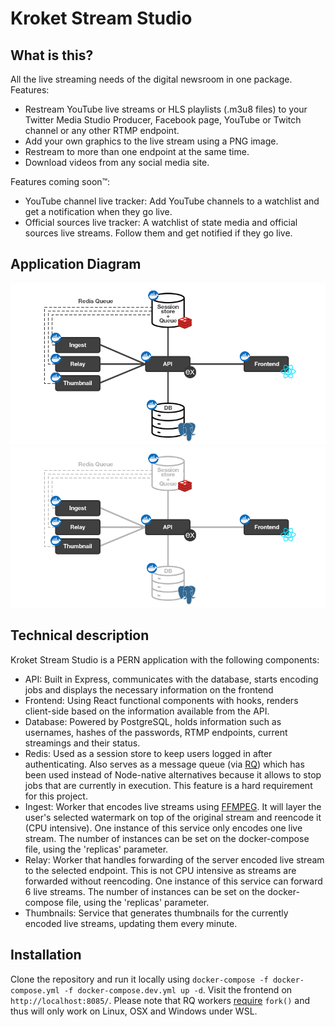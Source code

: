 # Kroket Stream Studio

## What is this?

All the live streaming needs of the digital newsroom in one package.
Features:

-   Restream YouTube live streams or HLS playlists (.m3u8 files) to your Twitter Media Studio Producer, Facebook page, YouTube or Twitch channel or any other RTMP endpoint.
-   Add your own graphics to the live stream using a PNG image.
-   Restream to more than one endpoint at the same time.
-   Download videos from any social media site.

Features coming soon™:

-   YouTube channel live tracker: Add YouTube channels to a watchlist and get a notification when they go live.
-   Official sources live tracker: A watchlist of state media and official sources live streams. Follow them and get notified if they go live.

## Application Diagram

![GitHub Light](/.github/diagram_lightmode.png#gh-light-mode-only)
![GitHub Dark](/.github/diagram_darkmode.png#gh-dark-mode-only)

## Technical description

Kroket Stream Studio is a PERN application with the following components:

-   API: Built in Express, communicates with the database, starts encoding jobs and displays the necessary information on the frontend
-   Frontend: Using React functional components with hooks, renders client-side based on the information available from the API.
-   Database: Powered by PostgreSQL, holds information such as usernames, hashes of the passwords, RTMP endpoints, current streamings and their status.
-   Redis: Used as a session store to keep users logged in after authenticating. Also serves as a message queue (via [RQ](https://python-rq.org/)) which has been used instead of Node-native alternatives because it allows to stop jobs that are currently in execution. This feature is a hard requirement for this project.
-   Ingest: Worker that encodes live streams using [FFMPEG](https://www.ffmpeg.org/). It will layer the user's selected watermark on top of the original stream and reencode it (CPU intensive). One instance of this service only encodes one live stream. The number of instances can be set on the docker-compose file, using the 'replicas' parameter.
-   Relay: Worker that handles forwarding of the server encoded live stream to the selected endpoint. This is not CPU intensive as streams are forwarded without reencoding. One instance of this service can forward 6 live streams. The number of instances can be set on the docker-compose file, using the 'replicas' parameter.
-   Thumbnails: Service that generates thumbnails for the currently encoded live streams, updating them every minute.

## Installation

Clone the repository and run it locally using `docker-compose -f docker-compose.yml -f docker-compose.dev.yml up -d`. Visit the frontend on `http://localhost:8085/`. Please note that RQ workers [require](https://python-rq.org/docs/#limitations) `fork()` and thus will only work on Linux, OSX and Windows under WSL.
